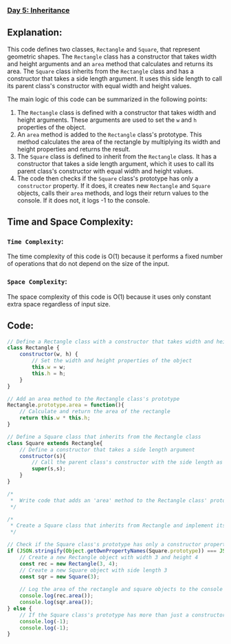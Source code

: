 ### [Day 5: Inheritance](https://www.hackerrank.com/challenges/js10-inheritance/problem?isFullScreen=true)

## Explanation:
This code defines two classes, `Rectangle` and `Square`, that represent geometric shapes. The `Rectangle` class has a constructor that takes width and height arguments and an `area` method that calculates and returns its area. The `Square` class inherits from the `Rectangle` class and has a constructor that takes a side length argument. It uses this side length to call its parent class's constructor with equal width and height values.

The main logic of this code can be summarized in the following points:

1. The `Rectangle` class is defined with a constructor that takes width and height arguments. These arguments are used to set the `w` and `h` properties of the object.
2. An `area` method is added to the `Rectangle` class's prototype. This method calculates the area of the rectangle by multiplying its width and height properties and returns the result.
3. The `Square` class is defined to inherit from the `Rectangle` class. It has a constructor that takes a side length argument, which it uses to call its parent class's constructor with equal width and height values.
4. The code then checks if the `Square` class's prototype has only a `constructor` property. If it does, it creates new `Rectangle` and `Square` objects, calls their `area` methods, and logs their return values to the console. If it does not, it logs -1 to the console.

## Time and Space Complexity:
### `Time Complexity`:
The time complexity of this code is O(1) because it performs a fixed number of operations that do not depend on the size of the input.

### `Space Complexity`:
The space complexity of this code is O(1) because it uses only constant extra space regardless of input size.

## Code:
```js
// Define a Rectangle class with a constructor that takes width and height arguments
class Rectangle {
    constructor(w, h) {
        // Set the width and height properties of the object
        this.w = w;
        this.h = h;
    }
}

// Add an area method to the Rectangle class's prototype
Rectangle.prototype.area = function(){
    // Calculate and return the area of the rectangle
    return this.w * this.h;
}

// Define a Square class that inherits from the Rectangle class
class Square extends Rectangle{
    // Define a constructor that takes a side length argument
    constructor(s){
        // Call the parent class's constructor with the side length as both the width and height
        super(s,s);
    }
}

/*
 *  Write code that adds an 'area' method to the Rectangle class' prototype
 */

/*
 * Create a Square class that inherits from Rectangle and implement its class constructor
 */

// Check if the Square class's prototype has only a constructor property
if (JSON.stringify(Object.getOwnPropertyNames(Square.prototype)) === JSON.stringify([ 'constructor' ])) {
    // Create a new Rectangle object with width 3 and height 4
    const rec = new Rectangle(3, 4);
    // Create a new Square object with side length 3
    const sqr = new Square(3);
    
    // Log the area of the rectangle and square objects to the console
    console.log(rec.area());
    console.log(sqr.area());
} else {
    // If the Square class's prototype has more than just a constructor property, log -1 to the console
    console.log(-1);
    console.log(-1);
}

```
